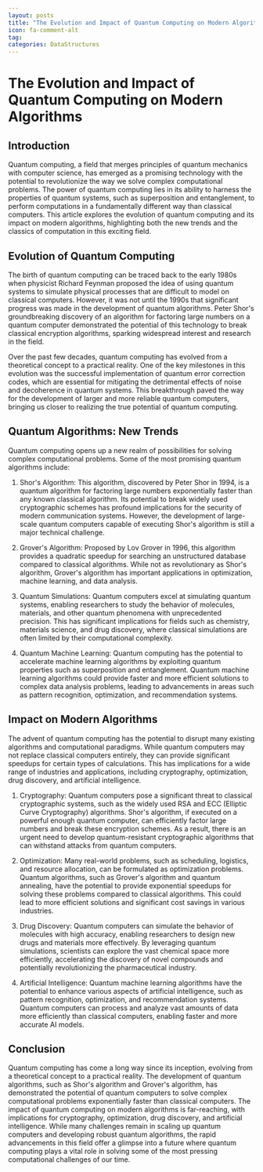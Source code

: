 ```yaml
---
layout: posts
title: "The Evolution and Impact of Quantum Computing on Modern Algorithms"
icon: fa-comment-alt
tag:      
categories: DataStructures
---
```



# The Evolution and Impact of Quantum Computing on Modern Algorithms

## Introduction

Quantum computing, a field that merges principles of quantum mechanics with computer science, has emerged as a promising technology with the potential to revolutionize the way we solve complex computational problems. The power of quantum computing lies in its ability to harness the properties of quantum systems, such as superposition and entanglement, to perform computations in a fundamentally different way than classical computers. This article explores the evolution of quantum computing and its impact on modern algorithms, highlighting both the new trends and the classics of computation in this exciting field.

## Evolution of Quantum Computing

The birth of quantum computing can be traced back to the early 1980s when physicist Richard Feynman proposed the idea of using quantum systems to simulate physical processes that are difficult to model on classical computers. However, it was not until the 1990s that significant progress was made in the development of quantum algorithms. Peter Shor's groundbreaking discovery of an algorithm for factoring large numbers on a quantum computer demonstrated the potential of this technology to break classical encryption algorithms, sparking widespread interest and research in the field.

Over the past few decades, quantum computing has evolved from a theoretical concept to a practical reality. One of the key milestones in this evolution was the successful implementation of quantum error correction codes, which are essential for mitigating the detrimental effects of noise and decoherence in quantum systems. This breakthrough paved the way for the development of larger and more reliable quantum computers, bringing us closer to realizing the true potential of quantum computing.

## Quantum Algorithms: New Trends

Quantum computing opens up a new realm of possibilities for solving complex computational problems. Some of the most promising quantum algorithms include:

1. Shor's Algorithm: This algorithm, discovered by Peter Shor in 1994, is a quantum algorithm for factoring large numbers exponentially faster than any known classical algorithm. Its potential to break widely used cryptographic schemes has profound implications for the security of modern communication systems. However, the development of large-scale quantum computers capable of executing Shor's algorithm is still a major technical challenge.

2. Grover's Algorithm: Proposed by Lov Grover in 1996, this algorithm provides a quadratic speedup for searching an unstructured database compared to classical algorithms. While not as revolutionary as Shor's algorithm, Grover's algorithm has important applications in optimization, machine learning, and data analysis.

3. Quantum Simulations: Quantum computers excel at simulating quantum systems, enabling researchers to study the behavior of molecules, materials, and other quantum phenomena with unprecedented precision. This has significant implications for fields such as chemistry, materials science, and drug discovery, where classical simulations are often limited by their computational complexity.

4. Quantum Machine Learning: Quantum computing has the potential to accelerate machine learning algorithms by exploiting quantum properties such as superposition and entanglement. Quantum machine learning algorithms could provide faster and more efficient solutions to complex data analysis problems, leading to advancements in areas such as pattern recognition, optimization, and recommendation systems.

## Impact on Modern Algorithms

The advent of quantum computing has the potential to disrupt many existing algorithms and computational paradigms. While quantum computers may not replace classical computers entirely, they can provide significant speedups for certain types of calculations. This has implications for a wide range of industries and applications, including cryptography, optimization, drug discovery, and artificial intelligence.

1. Cryptography: Quantum computers pose a significant threat to classical cryptographic systems, such as the widely used RSA and ECC (Elliptic Curve Cryptography) algorithms. Shor's algorithm, if executed on a powerful enough quantum computer, can efficiently factor large numbers and break these encryption schemes. As a result, there is an urgent need to develop quantum-resistant cryptographic algorithms that can withstand attacks from quantum computers.

2. Optimization: Many real-world problems, such as scheduling, logistics, and resource allocation, can be formulated as optimization problems. Quantum algorithms, such as Grover's algorithm and quantum annealing, have the potential to provide exponential speedups for solving these problems compared to classical algorithms. This could lead to more efficient solutions and significant cost savings in various industries.

3. Drug Discovery: Quantum computers can simulate the behavior of molecules with high accuracy, enabling researchers to design new drugs and materials more effectively. By leveraging quantum simulations, scientists can explore the vast chemical space more efficiently, accelerating the discovery of novel compounds and potentially revolutionizing the pharmaceutical industry.

4. Artificial Intelligence: Quantum machine learning algorithms have the potential to enhance various aspects of artificial intelligence, such as pattern recognition, optimization, and recommendation systems. Quantum computers can process and analyze vast amounts of data more efficiently than classical computers, enabling faster and more accurate AI models.

## Conclusion

Quantum computing has come a long way since its inception, evolving from a theoretical concept to a practical reality. The development of quantum algorithms, such as Shor's algorithm and Grover's algorithm, has demonstrated the potential of quantum computers to solve complex computational problems exponentially faster than classical computers. The impact of quantum computing on modern algorithms is far-reaching, with implications for cryptography, optimization, drug discovery, and artificial intelligence. While many challenges remain in scaling up quantum computers and developing robust quantum algorithms, the rapid advancements in this field offer a glimpse into a future where quantum computing plays a vital role in solving some of the most pressing computational challenges of our time.